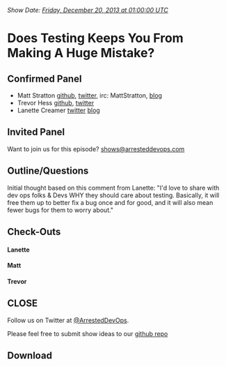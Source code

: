 *Show Date:  [Friday, December 20, 2013 at 01:00:00 UTC](http://www.timeanddate.com/worldclock/fixedtime.html?msg=Arrested+DevOps+Episode+2+-+Does+Testing+Keeps+You+From+Making+A+Huge+Mistake%3F&iso=20131219T19&p1=64&ah=1)*

Does Testing Keeps You From Making A Huge Mistake?
=====

Confirmed Panel<a name="panel"></a>
-----

* Matt Stratton [github](http://github.com/mattstratton), [twitter](https://twitter.com/mattstratton), irc: MattStratton, [blog](http://www.mattstratton.com/)
* Trevor Hess [github](https://github.com/trevorghess), [twitter](http://twitter.com/trevorghess)
* Lanette Creamer [twitter](http://twitter.com/lanettecream) [blog](http://blog.testyredhead.com/)

Invited Panel
-----

Want to join us for this episode? shows@arresteddevops.com


Outline/Questions
-----------------
Initial thought based on this comment from Lanette: 
"I'd love to share with dev ops folks & Devs WHY they should care about testing. Basically, it will free them up to better fix a bug once and for good, and it will also mean fewer bugs for them to worry about."


Check-Outs<a name="checkouts"></a>
-----

#### Lanette

#### Matt  

#### Trevor  



CLOSE
-----

Follow us on Twitter at [@ArrestedDevOps](http://twitter.com/arresteddevops).

Please feel free to submit show ideas to our [github repo](https://github.com/arresteddevops/podcast)



Download
--------
